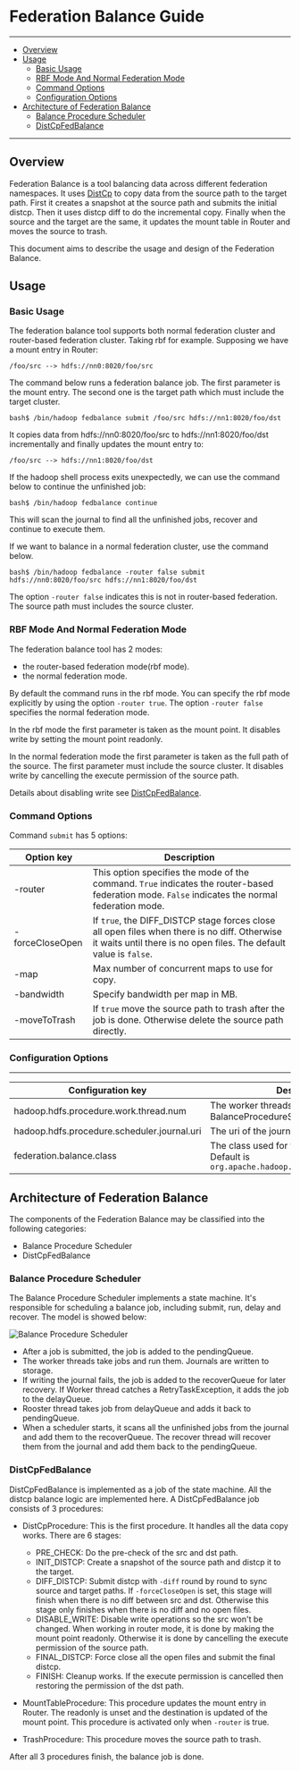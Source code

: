 <!---
  Licensed under the Apache License, Version 2.0 (the "License");
  you may not use this file except in compliance with the License.
  You may obtain a copy of the License at

    http://www.apache.org/licenses/LICENSE-2.0

  Unless required by applicable law or agreed to in writing, software
  distributed under the License is distributed on an "AS IS" BASIS,
  WITHOUT WARRANTIES OR CONDITIONS OF ANY KIND, either express or implied.
  See the License for the specific language governing permissions and
  limitations under the License. See accompanying LICENSE file.
-->

Federation Balance Guide
=====================

---

 - [Overview](#Overview)
 - [Usage](#Usage)
     - [Basic Usage](#Basic_Usage)
     - [RBF Mode And Normal Federation Mode](#RBF_Mode_And_Normal_Federation_Mode)     
     - [Command Options](#Command_Options)
     - [Configuration Options](#Configuration_Options)
 - [Architecture of Federation Balance](#Architecture_of_Federation_Balance)
     - [Balance Procedure Scheduler](#Balance_Procedure_Scheduler)
     - [DistCpFedBalance](#DistCpFedBalance)     
---

Overview
--------

  Federation Balance is a tool balancing data across different federation
  namespaces. It uses [DistCp](../hadoop-distcp/DistCp.html) to copy data from
  the source path to the target path. First it creates a snapshot at the source
  path and submits the initial distcp. Then it uses distcp diff to do the
  incremental copy. Finally when the source and the target are the same, it
  updates the mount table in Router and moves the source to trash.

  This document aims to describe the usage and design of the Federation Balance.

Usage
-----

### Basic Usage

  The federation balance tool supports both normal federation cluster and
  router-based federation cluster. Taking rbf for example. Supposing we have a
  mount entry in Router:

    /foo/src --> hdfs://nn0:8020/foo/src

  The command below runs a federation balance job. The first parameter is the
  mount entry. The second one is the target path which must include the target
  cluster.

    bash$ /bin/hadoop fedbalance submit /foo/src hdfs://nn1:8020/foo/dst

  It copies data from hdfs://nn0:8020/foo/src to hdfs://nn1:8020/foo/dst
  incrementally and finally updates the mount entry to:

    /foo/src --> hdfs://nn1:8020/foo/dst

  If the hadoop shell process exits unexpectedly, we can use the command below
  to continue the unfinished job:

    bash$ /bin/hadoop fedbalance continue

  This will scan the journal to find all the unfinished jobs, recover and
  continue to execute them.
  
  If we want to balance in a normal federation cluster, use the command below.
  
    bash$ /bin/hadoop fedbalance -router false submit hdfs://nn0:8020/foo/src hdfs://nn1:8020/foo/dst
    
  The option `-router false` indicates this is not in router-based federation.
  The source path must includes the source cluster.

### RBF Mode And Normal Federation Mode

  The federation balance tool has 2 modes: 
  
  * the router-based federation mode(rbf mode).
  * the normal federation mode.
  
  By default the command runs in the rbf mode. You can specify the rbf mode
  explicitly by using the option `-router true`. The option `-router false`
  specifies the normal federation mode.
  
  In the rbf mode the first parameter is taken as the mount point. It disables
  write by setting the mount point readonly.
  
  In the normal federation mode the first parameter is taken as the full path of
  the source. The first parameter must include the source cluster. It disables
  write by cancelling the execute permission of the source path.
  
  Details about disabling write see [DistCpFedBalance](#DistCpFedBalance).

### Command Options

Command `submit` has 5 options:

| Option key                     | Description                          |
| ------------------------------ | ------------------------------------ |
| -router | This option specifies the mode of the command. `True` indicates the router-based federation mode. `False` indicates the normal federation mode. |
| -forceCloseOpen | If `true`, the DIFF_DISTCP stage forces close all open files when there is no diff. Otherwise it waits until there is no open files. The default value is `false`. |
| -map | Max number of concurrent maps to use for copy. |
| -bandwidth | Specify bandwidth per map in MB. |
| -moveToTrash | If `true` move the source path to trash after the job is done. Otherwise delete the source path directly. |

### Configuration Options
--------------------

| Configuration key              | Description                          |
| ------------------------------ | ------------------------------------ |
| hadoop.hdfs.procedure.work.thread.num | The worker threads number of the BalanceProcedureScheduler. Default is `10`. |
| hadoop.hdfs.procedure.scheduler.journal.uri | The uri of the journal. |
| federation.balance.class | The class used for federation balance. Default is `org.apache.hadoop.tools.DistCpProcedure.` |

Architecture of Federation Balance
----------------------

  The components of the Federation Balance may be classified into the following
  categories:

  * Balance Procedure Scheduler
  * DistCpFedBalance

### Balance Procedure Scheduler

  The Balance Procedure Scheduler implements a state machine. It's responsible
  for scheduling a balance job, including submit, run, delay and recover.
  The model is showed below:

  ![Balance Procedure Scheduler](images/BalanceProcedureScheduler.png)

  * After a job is submitted, the job is added to the pendingQueue.
  * The worker threads take jobs and run them. Journals are written to storage.
  * If writing the journal fails, the job is added to the recoverQueue for later
    recovery. If Worker thread catches a RetryTaskException, it adds the job to
    the delayQueue.
  * Rooster thread takes job from delayQueue and adds it back to pendingQueue.
  * When a scheduler starts, it scans all the unfinished jobs from the journal
    and add them to the recoverQueue. The recover thread will recover them from
    the journal and add them back to the pendingQueue.

### DistCpFedBalance

  DistCpFedBalance is implemented as a job of the state machine. All the distcp
  balance logic are implemented here. A DistCpFedBalance job consists of 3
  procedures:

  * DistCpProcedure: This is the first procedure. It handles all the data copy
    works. There are 6 stages:
    * PRE_CHECK: Do the pre-check of the src and dst path.
    * INIT_DISTCP: Create a snapshot of the source path and distcp it to the
      target.
    * DIFF_DISTCP: Submit distcp with `-diff` round by round to sync source and
      target paths. If `-forceCloseOpen` is set, this stage will finish when
      there is no diff between src and dst. Otherwise this stage only finishes
      when there is no diff and no open files.  
    * DISABLE_WRITE: Disable write operations so the src won't be changed. When
      working in router mode, it is done by making the mount point readonly.
      Otherwise it is done by cancelling the execute permission of the source
      path.
    * FINAL_DISTCP: Force close all the open files and submit the final distcp.
    * FINISH: Cleanup works. If the execute permission is cancelled then
      restoring the permission of the dst path.
    
  * MountTableProcedure: This procedure updates the mount entry in Router. The 
    readonly is unset and the destination is updated of the mount point. This
    procedure is activated only when `-router` is true.

  * TrashProcedure: This procedure moves the source path to trash.

  After all 3 procedures finish, the balance job is done.